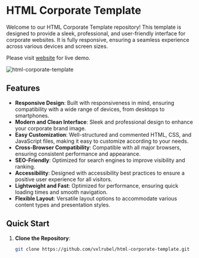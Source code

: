 # HTML Corporate Template

Welcome to our HTML Corporate Template repository! This template is designed to provide a sleek, professional, and user-friendly interface for corporate websites. It is fully responsive, ensuring a seamless experience across various devices and screen sizes.

Please visit [website](https://vxlrubel.github.io/html-corporate-template/) for live demo.

![html-corporate-template](https://github.com/vxlrubel/html-corporate-template/assets/45916970/9908ec20-b1e8-438d-854b-42aac849bdc0)


## Features

- **Responsive Design**: Built with responsiveness in mind, ensuring compatibility with a wide range of devices, from desktops to smartphones.
- **Modern and Clean Interface**: Sleek and professional design to enhance your corporate brand image.
- **Easy Customization**: Well-structured and commented HTML, CSS, and JavaScript files, making it easy to customize according to your needs.
- **Cross-Browser Compatibility**: Compatible with all major browsers, ensuring consistent performance and appearance.
- **SEO-Friendly**: Optimized for search engines to improve visibility and ranking.
- **Accessibility**: Designed with accessibility best practices to ensure a positive user experience for all visitors.
- **Lightweight and Fast**: Optimized for performance, ensuring quick loading times and smooth navigation.
- **Flexible Layout**: Versatile layout options to accommodate various content types and presentation styles.

## Quick Start

1. **Clone the Repository**: 
   ```bash
   git clone https://github.com/vxlrubel/html-corporate-template.git
